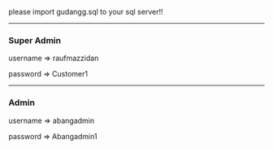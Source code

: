 please import gudangg.sql to your sql server!!

<hr>

### Super Admin

username => raufmazzidan

password => Customer1

<hr>

### Admin

username => abangadmin

password => Abangadmin1
